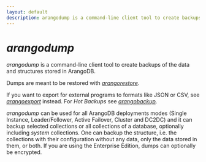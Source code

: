 ```yaml
---
layout: default
description: arangodump is a command-line client tool to create backups of the data and structures stored in ArangoDB
---
```

# _arangodump_

_arangodump_ is a command-line client tool to create backups of the data and
structures stored in ArangoDB.

Dumps are meant to be restored with [_arangorestore_](programs-arangorestore.html).

If you want to export for external programs to formats like JSON or CSV, see
[_arangoexport_](programs-arangoexport.html) instead. For _Hot Backups_ see
[_arangobackup_](programs-arangobackup.html).

_arangodump_ can be used for all ArangoDB deployments modes (Single Instance, 
Leader/Follower, Active Failover, Cluster and DC2DC) and it can backup selected collections
or all collections of a database, optionally including _system_ collections. One
can backup the structure, i.e. the collections with their configuration without
any data, only the data stored in them, or both. If you are using the Enterprise
Edition, dumps can optionally be encrypted.
